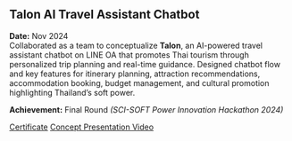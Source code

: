 ## Talon AI Travel Assistant Chatbot
**Date:** Nov 2024  
Collaborated as a team to conceptualize **Talon**, an AI-powered travel assistant chatbot on LINE OA that promotes Thai tourism through personalized trip planning and real-time guidance. Designed chatbot flow and key features for itinerary planning, attraction recommendations, accommodation booking, budget management, and cultural promotion highlighting Thailand’s soft power.

**Achievement:** Final Round *(SCI-SOFT Power Innovation Hackathon 2024)*  

[Certificate](https://drive.google.com/file/d/13ZS7Bk8_a8t3PwLidxi4147MxQmsYzKU/view?usp=share_link)
[Concept Presentation Video](https://youtu.be/-xYo_kfHu7U?si=ZH4Imf5REacR5SsB)

